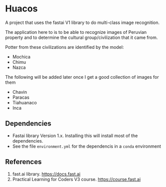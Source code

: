# Huacos

A project that uses the fastai V1 library to do  multi-class image recognition.  

The application here to is to be able to recognize images of Peruvian property and to determine the cultural group/civilization that it came from. 

Potter from these civilizations are identified by the model:

* Mochica
* Chimu
* Nazca

The following will be added later once I get a good collection of images for them

* Chavin
* Paracas
* Tiahuanaco
* Inca

## Dependencies

* Fastai library Version 1.x. Installing this will install most of the dependencies.
* See the file `environment.yml` for the dependencis in a `conda` environment

## References

1. fast.ai library. https://docs.fast.ai
2. Practical Learning for Coders V3 course. https://course.fast.ai

